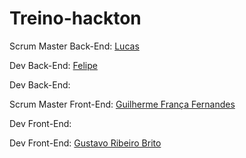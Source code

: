 # Treino-hackton

Scrum Master Back-End: <a href="https://github.com/Lucast34">Lucas<a>

Dev Back-End: <a href="https://github.com/fellran">Felipe<a>

Dev Back-End:

Scrum Master Front-End: <a href="https://github.com/GuilFranca">Guilherme França Fernandes<a>

Dev Front-End:

Dev Front-End: <a href ="https://github.com/oBrittop">Gustavo Ribeiro Brito
